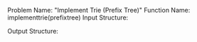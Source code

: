 Problem Name: "Implement Trie (Prefix Tree)"
Function Name: implementtrie(prefixtree)
Input Structure:

Output Structure: